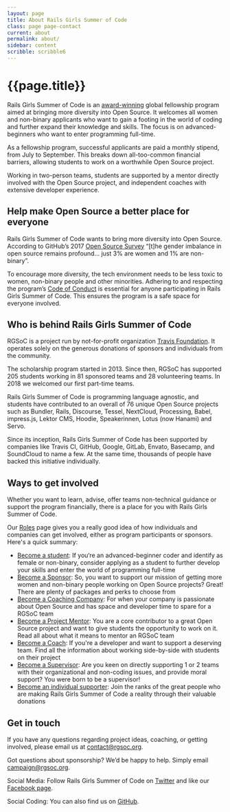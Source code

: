 ```yaml
---
layout: page
title: About Rails Girls Summer of Code
class: page page-contact
current: about
permalink: about/
sidebar: content
scribble: scribble6
---
```


# {{page.title}}

Rails Girls Summer of Code is an <a href="/blog/2016-06-01-ruby-heroes-2016" target="_blank">award-winning</a> global fellowship program aimed at bringing more diversity into Open Source. It welcomes all women and non-binary applicants who want to gain a footing in the world of coding and further expand their knowledge and skills. The focus is on advanced-beginners who want to enter programming full-time.

As a fellowship program, successful applicants are paid a monthly stipend, from July to September. This breaks down all-too-common financial barriers, allowing students to work on a worthwhile Open Source project.

Working in two-person teams, students are supported by a mentor directly involved with the Open Source project, and independent coaches with extensive developer experience.

## Help make Open Source a better place for everyone

Rails Girls Summer of Code wants to bring more diversity into Open Source. According to GitHub’s 2017 <a href="https://opensourcesurvey.org/2017/" target="_blank">Open Source Survey</a> “[t]he gender imbalance in open source remains profound... just 3% are women and 1% are non-binary”.

To encourage more diversity, the tech environment needs to be less toxic to women, non-binary people and other minorities. Adhering to and respecting the program’s [Code of Conduct](/about/code-of-conduct) is essential for anyone participating in Rails Girls Summer of Code. This ensures the program is a safe space for everyone involved.

## Who is behind Rails Girls Summer of Code

RGSoC is a project run by not-for-profit organization <a href="https://foundation.travis-ci.org/" target="_blank">Travis Foundation</a>. It operates solely on the generous donations of sponsors and individuals from the community.

The scholarship program started in 2013. Since then, RGSoC has supported 205 students working in 81 sponsored teams and 28 volunteering teams. In 2018 we welcomed our first part-time teams.

Rails Girls Summer of Code is programming language agnostic, and students have contributed to an overall of 76 unique Open Source projects such as Bundler, Rails, Discourse, Tessel, NextCloud, Processing, Babel, impress.js, Lektor CMS, Hoodie, Speakerinnen, Lotus (now Hanami) and Servo.

Since its inception, Rails Girls Summer of Code has been supported by companies like Travis CI, GitHub, Google, GitLab, Envato, Basecamp, and SoundCloud to name a few. At the same time, thousands of people have backed this initiative individually.

## Ways to get involved

Whether you want to learn, advise, offer teams non-technical guidance or support the program financially, there is a place for you with Rails Girls Summer of Code.

Our [Roles](/about/roles/) page gives you a really good idea of how individuals and companies can get involved, either as program participants or sponsors. Here's a quick summary:

+ [Become a student](/students/application): If you‘re an advanced-beginner coder and identify as female or non-binary, consider applying as a student to further develop your skills and enter the world of programming full-time
+ [Become a Sponsor](/sponsors/packages): So, you want to support our mission of getting more women and non-binary people working on Open Source projects? Great! There are plenty of packages and perks to choose from
+ [Become a Coaching Company](/guide/coaching-company): For when your company is passionate about Open Source and has space and developer time to spare for a RGSoC team
+ [Become a Project Mentor](/guide/projects): You are a core contributor to a great Open Source project and want to give students the opportunity to work on it. Read all about what it means to mentor an RGSoC team
+ [Become a Coach](/guide/coaching): If you're a developer and want to support a deserving team. Find all the information about working side-by-side with students on their project
+ [Become a Supervisor](/guide/supervisors/): Are you keen on directly supporting 1 or 2 teams with their organizational and non-coding issues, and provide moral support? You were born to be a supervisor!
+ [Become an individual supporter](/campaign): Join the ranks of the great people who are making Rails Girls Summer of Code a reality through their valuable donations

## Get in touch

If you have any questions regarding project ideas, coaching, or getting involved, please email us at [contact@rgsoc.org](mailto:contact@rgsoc.org).

Got questions about sponsorship?  We’d be happy to help.  Simply email [campaign@rgsoc.org](mailto:campaign@rgsoc.org).

Social Media: Follow Rails Girls Summer of Code on [Twitter](https://twitter.com/RailsGirlsSoC) and like our [Facebook page](https://www.facebook.com/pages/Rails-Girls-Summer-of-Code/620914904656191).

Social Coding: You can also find us on [GitHub](https://github.com/rails-girls-summer-of-code).
